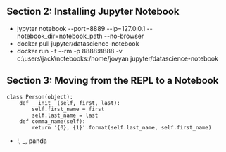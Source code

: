 ## Section 2: Installing Jupyter Notebook
* jypyter notebook --port=8889 --ip=127.0.0.1 --notebook_dir=notebook_path --no-browser
* docker pull jupyter/datascience-notebook
* docker run -it --rm -p 8888:8888 -v c:\users\jack\notebooks:/home/jovyan jupyter/datascience-notebook
## Section 3: Moving from the REPL to a Notebook
```
class Person(object):
    def __init__(self, first, last):
        self.first_name = first
        self.last_name = last
    def comma_name(self):
        return '{0}, {1}'.format(self.last_name, self.first_name)
```
* !, _, panda
